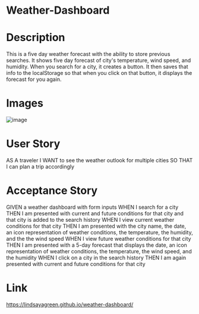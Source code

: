 # Weather-Dashboard

# Description 
This is a five day weather forecast with the ability to store previous searches. It shows five day forecast of city's temperature, wind speed, and humidity. When you search for a city, it creates a button. It then saves that info to the localStorage so that when you click on that button, it displays the forecast for you again.

# Images
![image](https://github.com/Lindsayagreen/weather-dashboard/assets/142925597/09c4a1eb-d62f-4526-b5e9-7477080bbd0e)

# User Story
AS A traveler
I WANT to see the weather outlook for multiple cities
SO THAT I can plan a trip accordingly

# Acceptance Story
GIVEN a weather dashboard with form inputs
WHEN I search for a city
THEN I am presented with current and future conditions for that city and that city is added to the search history
WHEN I view current weather conditions for that city
THEN I am presented with the city name, the date, an icon representation of weather conditions, the temperature, the humidity, and the the wind speed
WHEN I view future weather conditions for that city
THEN I am presented with a 5-day forecast that displays the date, an icon representation of weather conditions, the temperature, the wind speed, and the humidity
WHEN I click on a city in the search history
THEN I am again presented with current and future conditions for that city

# Link
 https://lindsayagreen.github.io/weather-dashboard/